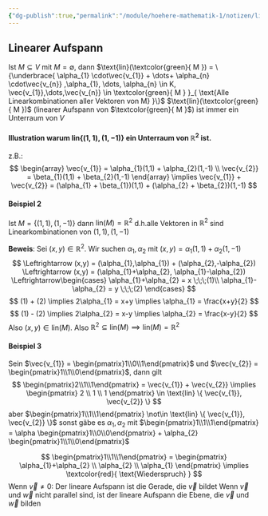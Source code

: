 ```yaml
---
{"dg-publish":true,"permalink":"/module/hoehere-mathematik-1/notizen/linearer-aufspann/","tags":["Mathematik","Lineare-Algebra","HM1","gardenEntry","gardenEntry","gardenEntry","gardenEntry"]}
---
```



## Linearer Aufspann
Ist $M \subseteq V$ mit $M = \emptyset$, dann $\text{lin}(\textcolor{green}{ M }) = \{\underbrace{  \alpha_{1}  \cdot\vec{v_{1}} + \dots+ \alpha_{n}  \cdot\vec{v_{n}} ,\alpha_{1}, \dots, \alpha_{n} \in K, \vec{v_{1}},\dots,\vec{v_{n}} \in \textcolor{green}{ M } }_{ \text{Alle Linearkombinationen aller Vektoren von M} }\}$
$\text{lin}(\textcolor{green}{ M })$ (linearer Aufspann von $\textcolor{green}{ M }$) ist immer ein Unterraum von $V$

#### Illustration warum $\text{lin} \{ (1,1), (1,-1) \}$ ein Unterraum von $\mathbb{R}^2$ ist.

z.B.:
$$
\begin{array}
\vec{v_{1}} = \alpha_{1}(1,1) + \alpha_{2}(1,-1) \\
\vec{v_{2}} = \beta_{1}(1,1) + \beta_{2}(1,-1)
\end{array} \implies  \vec{v_{1}} + \vec{v_{2}} = (\alpha_{1} + \beta_{1})(1,1) + (\alpha_{2} + \beta_{2})(1,-1)
$$
#### Beispiel 2
Ist $M = \{ (1,1), (1,-1) \}$ dann $\text{lin}(M) = \mathbb{R}^2$
d.h.alle Vektoren in $\mathbb{R}^2$ sind Linearkombinationen von $(1,1), (1,-1)$

**Beweis**: Sei $(x,y) \in \mathbb{R}^2$. Wir suchen $\alpha_{1}, \alpha_{2}$ mit $(x,y) = \alpha_{1}(1,1) + \alpha_{2}(1,-1)$
$$
\Leftrightarrow (x,y) = (\alpha_{1},\alpha_{1}) + (\alpha_{2},-\alpha_{2}) \Leftrightarrow (x,y) = (\alpha_{1}+\alpha_{2}, \alpha_{1}-\alpha_{2}) \Leftrightarrow\begin{cases} 
\alpha_{1}+\alpha_{2} = x \;\;\;(1)\\
\alpha_{1}-\alpha_{2} = y \;\;\;(2)
\end{cases}
$$
$$
(1) + (2) \implies 2\alpha_{1} = x+y \implies \alpha_{1} = \frac{x+y}{2}
$$
$$
(1) - (2) \implies 2\alpha_{2}  = x-y \implies \alpha_{2} = \frac{x-y}{2}
$$
Also $(x,y) \in \text{lin}(M)$. Also $\mathbb{R}^2 \subseteq \text{lin}(M) \implies \text{lin}(M) = \mathbb{R}^2$
#### Beispiel 3
Sein $\vec{v_{1}} = \begin{pmatrix}1\\0\\1\end{pmatrix}$ und $\vec{v_{2}} = \begin{pmatrix}1\\1\\0\end{pmatrix}$, dann gilt
$$
\begin{pmatrix}2\\1\\1\end{pmatrix} = \vec{v_{1}} + \vec{v_{2}} \implies \begin{pmatrix}
2 \\
1 \\
1
\end{pmatrix} \in \text{lin} \{ \vec{v_{1}}, \vec{v_{2}} \}
$$
aber $\begin{pmatrix}1\\1\\1\end{pmatrix} \not\in \text{lin} \{ \vec{v_{1}}, \vec{v_{2}} \}$ sonst gäbe es $\alpha_{1}, \alpha_{2}$ mit $\begin{pmatrix}1\\1\\1\end{pmatrix} = \alpha \begin{pmatrix}1\\0\\0\end{pmatrix} + \alpha_{2} \begin{pmatrix}1\\1\\0\end{pmatrix}$

$$
\begin{pmatrix}1\\1\\1\end{pmatrix} = \begin{pmatrix}
\alpha_{1}+\alpha_{2} \\
\alpha_{2} \\
\alpha_{1}
\end{pmatrix} \implies \textcolor{red}{ \text{Wiederspruch} }
$$
Wenn $\vec{v} \neq 0$: Der lineare Aufspann ist die Gerade, die $\vec{v}$ bildet
Wenn $\vec{v}$ und $\vec{w}$ nicht parallel sind, ist der lineare Aufspann die Ebene, die $\vec{v}$ und $\vec{w}$ bilden